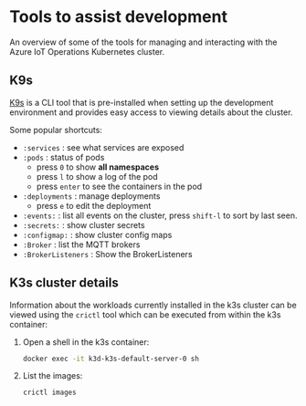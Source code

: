 # Tools to assist development

An overview of some of the tools for managing and interacting with the Azure IoT Operations Kubernetes cluster.

## K9s

[K9s](https://k9scli.io/) is a CLI tool that is pre-installed when setting up the development environment and provides easy access to viewing details about the cluster.

Some popular shortcuts:
* `:services` : see what services are exposed
* `:pods` : status of pods
    * press `0` to show **all namespaces**
    * press `l` to show a log of the pod
    * press `enter` to see the containers in the pod
* `:deployments` : manage deployments
    * press `e` to edit the deployment
* `:events:` : list all events on the cluster, press `shift-l` to sort by last seen.
* `:secrets:` : show cluster secrets
* `:configmap:` : show cluster config maps
* `:Broker` : list the MQTT brokers
* `:BrokerListeners` : Show the BrokerListeners

## K3s cluster details

Information about the workloads currently installed in the k3s cluster can be viewed using the `crictl` tool which can be executed from within the k3s container:

1. Open a shell in the k3s container:

    ```bash
    docker exec -it k3d-k3s-default-server-0 sh
    ```

1. List the images:

    ```bash
    crictl images
    ```
